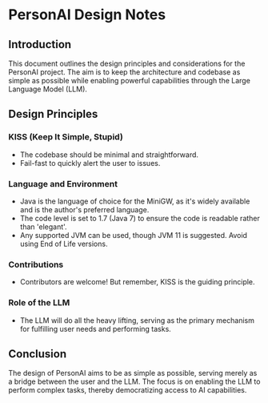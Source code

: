 # PersonAI Design Notes

## Introduction

This document outlines the design principles and considerations for the PersonAI project. The aim is to keep the architecture and codebase as simple as possible while enabling powerful capabilities through the Large Language Model (LLM).

## Design Principles

### KISS (Keep It Simple, Stupid)

- The codebase should be minimal and straightforward.
- Fail-fast to quickly alert the user to issues.

### Language and Environment

- Java is the language of choice for the MiniGW, as it's widely available and is the author's preferred language.
- The code level is set to 1.7 (Java 7) to ensure the code is readable rather than 'elegant'.
- Any supported JVM can be used, though JVM 11 is suggested. Avoid using End of Life versions.

### Contributions

- Contributors are welcome! But remember, KISS is the guiding principle.

### Role of the LLM

- The LLM will do all the heavy lifting, serving as the primary mechanism for fulfilling user needs and performing tasks.

## Conclusion

The design of PersonAI aims to be as simple as possible, serving merely as a bridge between the user and the LLM. The focus is on enabling the LLM to perform complex tasks, thereby democratizing access to AI capabilities.

